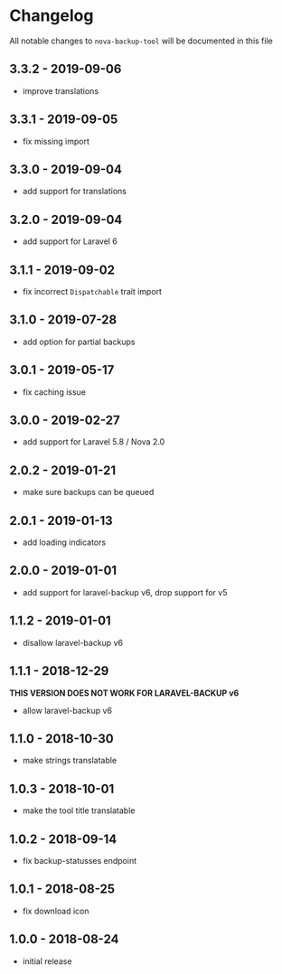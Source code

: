 # Changelog

All notable changes to `nova-backup-tool` will be documented in this file

## 3.3.2 - 2019-09-06

- improve translations

## 3.3.1 - 2019-09-05

- fix missing import

## 3.3.0 - 2019-09-04

- add support for translations

## 3.2.0 - 2019-09-04

- add support for Laravel 6

## 3.1.1 - 2019-09-02

- fix incorrect `Dispatchable` trait import

## 3.1.0 - 2019-07-28

- add option for partial backups

## 3.0.1 - 2019-05-17

- fix caching issue

## 3.0.0 - 2019-02-27

- add support for Laravel 5.8 / Nova 2.0

## 2.0.2 - 2019-01-21

- make sure backups can be queued

## 2.0.1 - 2019-01-13

- add loading indicators

## 2.0.0 - 2019-01-01

- add support for laravel-backup v6, drop support for v5

## 1.1.2 - 2019-01-01

- disallow laravel-backup v6

## 1.1.1 - 2018-12-29

**THIS VERSION DOES NOT WORK FOR LARAVEL-BACKUP v6**

- allow laravel-backup v6

## 1.1.0 - 2018-10-30

- make strings translatable

## 1.0.3 - 2018-10-01

- make the tool title translatable

## 1.0.2 - 2018-09-14

- fix backup-statusses endpoint

## 1.0.1 - 2018-08-25

- fix download icon

## 1.0.0 - 2018-08-24

- initial release
